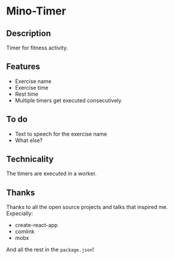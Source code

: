 # Mino-Timer

## Description

Timer for fitness activity.

## Features

* Exercise name
* Exercise time
* Rest time
* Multiple timers get executed consecutively

## To do

* Text to speech for the exercise name
* What else?

## Technicality

The timers are executed in a worker.

## Thanks

Thanks to all the open source projects and talks that inspired me.
Expecially:

* create-react-app
* comlink
* mobx

And all the rest in the `package.json`!
